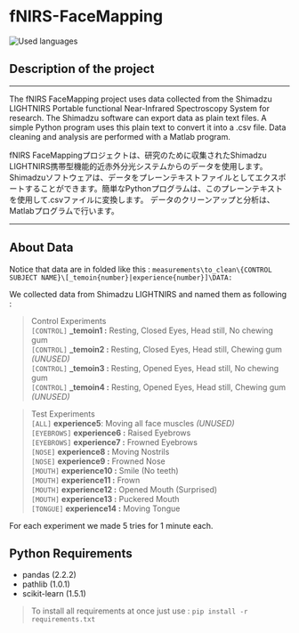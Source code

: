 # fNIRS-FaceMapping
![Used languages](https://skillicons.dev/icons?i=python,matlab)

## Description of the project
---

The fNIRS FaceMapping project uses data collected from the Shimadzu LIGHTNIRS Portable functional Near-Infrared Spectroscopy System for research.
The Shimadzu software can export data as plain text files. A simple Python program uses this plain text to convert it into a .csv file.
Data cleaning and analysis are performed with a Matlab program.

fNIRS FaceMappingプロジェクトは、研究のために収集されたShimadzu LIGHTNIRS携帯型機能的近赤外分光システムからのデータを使用します。
Shimadzuソフトウェアは、データをプレーンテキストファイルとしてエクスポートすることができます。簡単なPythonプログラムは、このプレーンテキストを使用して.csvファイルに変換します。
データのクリーンアップと分析は、Matlabプログラムで行います。

---

## About Data

Notice that data are in folded like this : 
```measurements\to_clean\{CONTROL SUBJECT NAME}\[_temoin{number}|experience{number}]\DATA:```

We collected data from Shimadzu LIGHTNIRS and named them as following :
> Control Experiments \
```[CONTROL]``` **\_temoin1 :** Resting, Closed Eyes, Head still, No chewing gum \
```[CONTROL]``` **\_temoin2 :** Resting, Closed Eyes, Head still, Chewing gum  _(UNUSED)_ \
```[CONTROL]``` **\_temoin3 :** Resting, Opened Eyes, Head still, No chewing gum \
```[CONTROL]``` **\_temoin4 :** Resting, Opened Eyes, Head still, Chewing gum _(UNUSED)_

> Test Experiments \
```[ALL]``` **experience5**: Moving all face muscles _(UNUSED)_\
```[EYEBROWS]``` **experience6 :** Raised Eyebrows \
```[EYEBROWS]``` **experience7 :** Frowned Eyebrows \
```[NOSE]``` **experience8 :** Moving Nostrils \
```[NOSE]``` **experience9 :** Frowned Nose \
```[MOUTH]``` **experience10 :** Smile (No teeth) \
```[MOUTH]``` **experience11 :** Frown \
```[MOUTH]``` **experience12 :** Opened Mouth (Surprised) \
```[MOUTH]``` **experience13 :** Puckered Mouth \
```[TONGUE]``` **experience14 :** Moving Tongue

For each experiment we made 5 tries for 1 minute each.

## Python Requirements

- pandas (2.2.2)
- pathlib (1.0.1)
- scikit-learn (1.5.1)

> To install all requirements at once just use :
```pip install -r requirements.txt```

